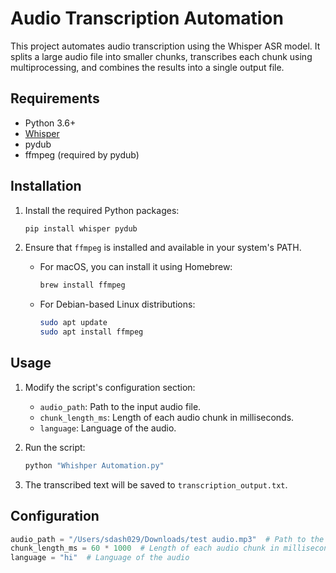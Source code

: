 # Audio Transcription Automation

This project automates audio transcription using the Whisper ASR model. It splits a large audio file into smaller chunks, transcribes each chunk using multiprocessing, and combines the results into a single output file.

## Requirements

- Python 3.6+
- [Whisper](https://github.com/openai/whisper)
- pydub
- ffmpeg (required by pydub)

## Installation

1.  Install the required Python packages:

    ```bash
    pip install whisper pydub
    ```

2.  Ensure that `ffmpeg` is installed and available in your system's PATH.

    -   For macOS, you can install it using Homebrew:

        ```bash
        brew install ffmpeg
        ```

    -   For Debian-based Linux distributions:

        ```bash
        sudo apt update
        sudo apt install ffmpeg
        ```

## Usage

1.  Modify the script's configuration section:

    -   `audio_path`: Path to the input audio file.
    -   `chunk_length_ms`: Length of each audio chunk in milliseconds.
    -   `language`: Language of the audio.

2.  Run the script:

    ```bash
    python "Whishper Automation.py"
    ```

3.  The transcribed text will be saved to `transcription_output.txt`.

## Configuration

```python
audio_path = "/Users/sdash029/Downloads/test audio.mp3"  # Path to the input audio file
chunk_length_ms = 60 * 1000  # Length of each audio chunk in milliseconds (default: 60 seconds)
language = "hi"  # Language of the audio
```
